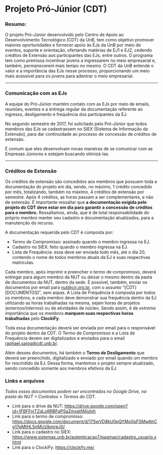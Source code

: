 #  Projeto Pró-Júnior (CDT)

### Resumo:

O projeto Pró-Júnior desenvolvido pelo Centro de Apoio ao Desenvolvimento Tecnológico (CDT) da UnB, tem como objetivo promover maiores oportunidades e fornecer apoio às EJs da UnB por meio de eventos, suporte e orientação, ofertando matérias de EJ1 e EJ2, cedendo créditos de Extensão aos participantes das EJs, entre outros. 
O programa tem como premissa incentivar jovens a ingressarem no meio empresarial e, também, permanecerem mais tempo no mesmo. O CDT da UnB entende o valor e a importância das EJs nesse processo, proporcionando um meio mais acessível para os jovens para adentrar o meio empresarial. 

---

### Comunicação com as EJs

A equipe do Pró-Júnior mantém contato com as EJs por meio de emails, reuniões, eventos e a entrega regular da documentação referente ao ingresso, desligamento e frequência dos participantes da EJ.

No segundo semestre de 2017, foi solicitado pelo Pró-Júnior que todos membros das EJs se cadastrassem no SIEX (Sistema de Informação da Extensão), para dar continuidade ao processo de concessão de créditos de extensão.

É comum que eles desenvolvam novas maneiras de se comunicar com as Empresas Júniores e estejam buscando otimizá-las.

---

### Créditos de Extensão

Os créditos de extensão são concedidos aos membros que possuem toda a documentação do projeto em dia, sendo, no máximo, 1 crédito concedido por mês, totalizando, também no máximo, 4 créditos de extensão por semestre. Após 4 créditos, as horas passam a ser complementares, e não de extensão.
É importante ressaltar que **a documentação exigida pelo projeto do CDT deve estar em dia para garantir a concessão de créditos para o membro.** 
Ressaltamos, ainda, que é de total responsabilidade do próprio membro manter seu cadastro e documentação atualizados, para a manutenção do recurso. 

A documentação requerida pelo CDT é composta por:
* Termo de Compromisso: assinado quando o membro ingressa na EJ.
* Cadastro no SIEX: feito quando o membro ingressa na EJ. 
* Lista de Frequência: essa deve ser enviada todo mês, até o dia 20, contendo o nome de todos membros atuais da EJ e suas respectivas matrículas. 

Cada membro, após imprimir e preencher o termo de compromisso, deverá entregar para algum membro da NUT ou deixar o mesmo dentro da pasta de documentos da NUT, dentro da sede. É possível, também, enviar os documentos por email para nut@cjr.org.br, com o assunto "[CDT][DOCUMENTOS]", sem aspas.
A Lista de Frequência é composta por todos os membros, e cada membro deve demonstrar sua frequência dentro da EJ utilizando as horas trabalhadas na mesma, sejam horas de projetos (externos/internos) ou de atividades de núcleo. Sendo assim, é de *extrema* importância que os membros **marquem suas respectivas horas trabalhadas** pelo __ClockiFy__.

Toda essa documentação deverá ser enviada por email para o responsável do projeto dentro da CDT. O Termo de Compromisso e a Lista de Frequência devem ser digitalizados e enviados para o email raphael.saigg@cdt.unb.br. 


Além desses documentos, há também o **Termo de Desligamento** que deverá ser preenchido, digitalizado e enviado por email quando um membro for rescindido da EJ. Dessa forma, mantemos o projeto sempre atualizado, sendo concedido somente aos membros efetivos da EJ.
### Links e arquivos

*Todos esses documentos podem ser encontrados no Google Drive, na pasta do NUT > Contratos > Termos do CDT.* 
- Link para o drive da NUT: https://drive.google.com/open?id=1FBFFnjTZqLoRRBFqPSaZmxatfAlluInh
- Link para o termo de compromisso: https://docs.google.com/document/d/17SwVD8kU0pQYMo0pFSMwAhCg17eMtHLSnMUzIbmreJ0/
- Link para o cadastro no SIEX: https://www.sistemas.unb.br/autenticacao7/paginas/cadastro_usuario.xhtml
- Link para o ClockiFy: https://clockify.me/
